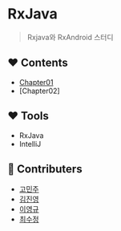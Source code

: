 # RxJava 

>Rxjava와 RxAndroid 스터디 

## :heart: Contents

* [Chapter01](https://github.com/gam0za/rxjava-study/tree/master/ch01)
* [Chapter02]

## :heart: Tools

* RxJava
* IntelliJ

## :blue_heart: Contributers

* [고민주](https://github.com/minju54)
* [김진영](https://github.com/gam0za)
* [이영규](https://github.com/YoungGyuLee)
* [최수정](https://github.com/suzzang)